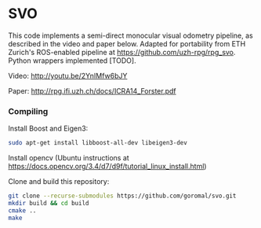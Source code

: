 SVO
===

This code implements a semi-direct monocular visual odometry pipeline, as described in the video and paper below. Adapted for portability from ETH Zurich's ROS-enabled pipeline at https://github.com/uzh-rpg/rpg_svo. Python wrappers implemented [TODO].

Video: http://youtu.be/2YnIMfw6bJY

Paper: http://rpg.ifi.uzh.ch/docs/ICRA14_Forster.pdf

### Compiling

Install Boost and Eigen3:

```bash
sudo apt-get install libboost-all-dev libeigen3-dev
```

Install opencv (Ubuntu instructions at https://docs.opencv.org/3.4/d7/d9f/tutorial_linux_install.html)

Clone and build this repository:

```bash
git clone --recurse-submodules https://github.com/goromal/svo.git
mkdir build && cd build
cmake ..
make
```
